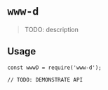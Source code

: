 # `www-d`

> TODO: description

## Usage

```
const wwwD = require('www-d');

// TODO: DEMONSTRATE API
```
